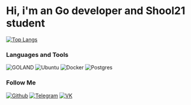 # Hi, i'm an Go developer and Shool21 student

[![Top Langs](https://github-readme-stats.vercel.app/api/top-langs/?username=Abdulkadyr1&layout=compact&text_color=ffffff&card_width=1000&theme=dark&bg_color=000000&hide_border=true)](https://github.com/Abdulkadyr1)

### Languages and Tools
![GOLAND](https://img.shields.io/badge/-Go-000000?style=for-the-badge&logo=Go)
![Ubuntu](https://img.shields.io/badge/-ubuntu-000000?style=for-the-badge&logo=ubuntu)
![Docker](https://img.shields.io/badge/-docker-000000?style=for-the-badge&logo=docker)
![Postgres](https://img.shields.io/badge/-postgresql-000000?style=for-the-badge&logo=postgresql)

### Follow Me
[![Github](https://img.shields.io/badge/-GitHub-000000?style=for-the-badge&logo=GitHub)](https://github.com/Abdulkadyr1)
[![Telegram](https://img.shields.io/badge/-Telegram-000000?style=for-the-badge&logo=Telegram)](https://t.me/Ridak_11)
[![VK](https://img.shields.io/badge/-VK-000000?style=for-the-badge&logo=VK)](https://vk.com/ridak_11)
